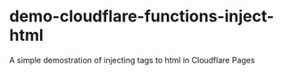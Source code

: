 # demo-cloudflare-functions-inject-html
A simple demostration of injecting tags to html in Cloudflare Pages
